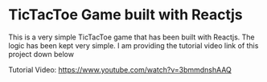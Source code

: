 # TicTacToe Game built with Reactjs

This is a very simple TicTacToe game that has been built with Reactjs. The logic has been kept very simple. I am providing the tutorial video link of this project down below

Tutorial Video: https://www.youtube.com/watch?v=3bmmdnshAAQ
